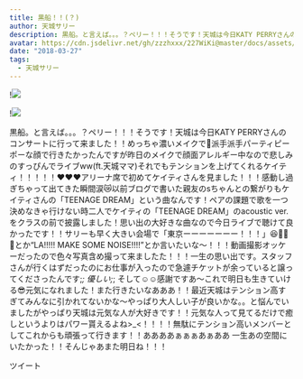 ```yaml
---
title: 黒船！！(？)
author: 天城サリー
description: 黒船。と言えば。。。？ペリー！！！そうです！天城は今日KATY PERRYさんのコンサートに行って来ました！！めっちゃ濃いメイクで💄派手派手パーティピーポーな顔で行きたかったんですが昨日のメイクで顔面アレルギ...
avatar: https://cdn.jsdelivr.net/gh/zzzhxxx/227WiKi@master/docs/assets/photo/avatar/sally.jpg
date: "2018-03-27"
tags:
  - 天城サリー
---
```


!![](https://cdn.jsdelivr.net/gh/zzzhxxx/227WiKi-image@master/blog-image/sally-2018-03-27_1.jpg)

!![](https://cdn.jsdelivr.net/gh/zzzhxxx/227WiKi-image@master/blog-image/sally-2018-03-27_2.jpg)


黒船。と言えば。。。？ペリー！！！そうです！天城は今日KATY PERRYさんのコンサートに行って来ました！！めっちゃ濃いメイクで💄派手派手パーティピーポーな顔で行きたかったんですが昨日のメイクで顔面アレルギー中なので悲しみのすっぴんでライブww(ft.天城ママ)それでもテンションを上げてくれるケイティ！！！！！❤️❤️❤️アリーナ席で初めてケイティさんを見ました！！！感動し過ぎちゃって出てきた瞬間涙😿以前ブログで書いた親友のsちゃんとの繋がりもケイティさんの「TEENAGE DREAM」という曲なんです！ペアの課題で歌を一つ決めなきゃ行けない時二人でケイティの「TEENAGE DREAM」のacoustic ver. をクラスの前で披露しました！思い出の大好きな曲なので今日ライブで聴けて良かったです！！サリーも早く大きい会場で「東京ーーーーーーー！！！」😆🎤🎤🎤とか“LA!!!!! MAKE SOME NOISE!!!!”とか言いたいな〜！！！動画撮影オッケーだったので色々写真含め撮って来ましたた！！！一生の思い出です。スタッフさんが行くはずだったのにお仕事が入ったので急遽チケットが余っていると譲ってくださったんです;_; 優しい;_; そして☺️☺️感謝ですあ〜これで明日も生きていける😎元気になれました！また行きたいなあああ！！最近天城はテンション高すぎてみんなに引かれてないかな〜やっぱり大人しい子が良いかな。。と悩んでいましたがやっぱり天城は元気な人が大好きです！！元気な人って見てるだけで癒しというよりはパワー貰えるよね>_<！！！！無駄にテンション高いメンバーとしてこれからも頑張って行きます！！ああああぁぁぁあぁああ 一生あの空間にいたかった！！そんじゃあまた明日ね！！！


ツイート



